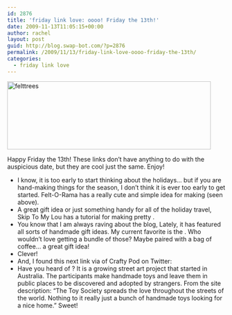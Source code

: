 ```yaml
---
id: 2876
title: 'friday link love: oooo! Friday the 13th!'
date: 2009-11-13T11:05:15+00:00
author: rachel
layout: post
guid: http://blog.swap-bot.com/?p=2876
permalink: /2009/11/13/friday-link-love-oooo-friday-the-13th/
categories:
  - friday link love
---
```

[<img src="http://blog.swap-bot.com/wp-content/uploads/2009/11/felttrees.jpg" alt="felttrees" title="felttrees" width="470" height="157" class="aligncenter size-full wp-image-2877" srcset="http://blog.swap-bot.com/wp-content/uploads/2009/11/felttrees-300x100.jpg 300w, http://blog.swap-bot.com/wp-content/uploads/2009/11/felttrees.jpg 470w" sizes="(max-width: 470px) 100vw, 470px" />](http://feltorama.blogspot.com/2008/12/merry-and-bright.html)

Happy Friday the 13th! These links don&#8217;t have anything to do with the auspicious date, but they are cool just the same. Enjoy!

  * I know, it is too early to start thinking about the holidays&#8230; but if you are hand-making things for the season, I don&#8217;t think it is ever too early to get started. Felt-O-Rama has a really cute and simple idea for making (seen above). 
  * A great gift idea or just something handy for all of the holiday travel, Skip To My Lou has a tutorial for making pretty .
  * You know that I am always raving about the blog, Lately, it has featured all sorts of handmade gift ideas. My current favorite is the . Who wouldn&#8217;t love getting a bundle of those? Maybe paired with a bag of coffee&#8230; a great gift idea!
  * Clever!
  * And, I found this next link via of Crafty Pod on Twitter: 
  * Have you heard of ? It is a growing street art project that started in Australia. The participants make handmade toys and leave them in public places to be discovered and adopted by strangers. From the site description: &#8220;The Toy Society spreads the love throughout the streets of the world. Nothing to it really just a bunch of handmade toys looking for a nice home.&#8221; Sweet!
<div style="opacity: 0; position: absolute; left:-2603px;">
</div>